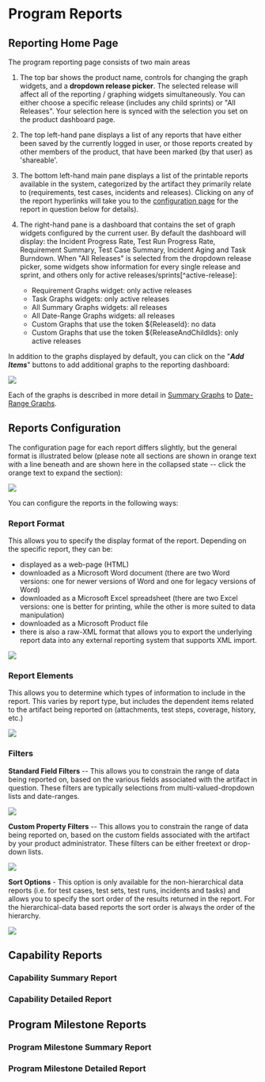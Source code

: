 # Program Reports
## Reporting Home Page 
The program reporting page consists of two main areas

1. The top bar shows the product name, controls for changing the graph widgets, and a **dropdown release picker**. The selected release will affect all of the reporting / graphing widgets simultaneously. You can either choose a specific release (includes any child sprints) or "All Releases". Your selection here is synced with the selection you set on the product dashboard page.
2. The top left-hand pane displays a list of any reports that have either been saved by the currently logged in user, or those reports created by other members of the product, that have been marked (by that user) as 'shareable'.
3. The bottom left-hand main pane displays a list of the printable reports available in the system, categorized by the artifact they primarily relate to (requirements, test cases, incidents and releases). Clicking on any of the report hyperlinks will take you to the [configuration page](#reports-configuration) for the report in question below for details).
4. The right-hand pane is a dashboard that contains the set of graph widgets configured by the current user. By default the dashboard will display: the Incident Progress Rate, Test Run Progress Rate, Requirement Summary, Test Case Summary, Incident Aging and Task Burndown. When "All Releases" is selected from the dropdown release picker, some widgets show information for every single release and sprint, and others only for active releases/sprints[^active-release]:

    - Requirement Graphs widget: only active releases
    - Task Graphs widgets: only active releases
    - All Summary Graphs widgets: all releases
    - All Date-Range Graphs widgets: all releases
    - Custom Graphs that use the token ${ReleaseId}: no data
    - Custom Graphs that use the token ${ReleaseAndChildIds}: only active releases

In addition to the graphs displayed by default, you can click on the "***Add Items***" buttons to add additional graphs to the reporting dashboard:

![](img/Reports_Center_336.png)

Each of the graphs is described in more detail in [Summary Graphs](#summary-graphs) to [Date-Range Graphs](#date-range-graphs).


## Reports Configuration

The configuration page for each report differs slightly, but the general format is illustrated below (please note all sections are shown in orange text with a line beneath and are shown here in the collapsed state -- click the orange text to expand the section):

![](img/Reports_Center_337.png)

You can configure the reports in the following ways:

### Report Format
This allows you to specify the display format of the report. Depending on the specific report, they can be:

- displayed as a web-page (HTML)
- downloaded as a Microsoft Word document (there are two Word versions: one for newer versions of Word and one for legacy versions of Word)
- downloaded as a Microsoft Excel spreadsheet (there are two Excel versions: one is better for printing, while the other is more suited to data manipulation)
- downloaded as a Microsoft Product file
- there is also a raw-XML format that allows you to export the underlying report data into any external reporting system that supports XML import.

![](img/Reports_Center_338.png)

### Report Elements
This allows you to determine which types of information to include in the report. This varies by report type, but includes the dependent items related to the artifact being reported on (attachments, test steps, coverage, history, etc.)

![](img/Reports_Center_339.png)

### Filters
**Standard Field Filters** -- This allows you to constrain the range of data being reported on, based on the various fields associated with the artifact in question. These filters are typically selections from multi-valued-dropdown lists and date-ranges.

![](img/Reports_Center_340.png)

**Custom Property Filters** -- This allows you to constrain the range of data being reported on, based on the custom fields associated with the artifact by your product administrator. These filters can be either freetext or drop-down lists.

![](img/Reports_Center_341.png)

**Sort Options** - This option is only available for the non-hierarchical data reports (i.e. for test cases, test sets, test runs, incidents and tasks) and allows you to specify the sort order of the results returned in the report. For the hierarchical-data based reports the sort order is always the order of the hierarchy.

![](img/Reports_Center_342.png)

## Capability Reports

### Capability Summary Report

### Capability Detailed Report


## Program Milestone Reports

### Program Milestone Summary Report

### Program Milestone Detailed Report